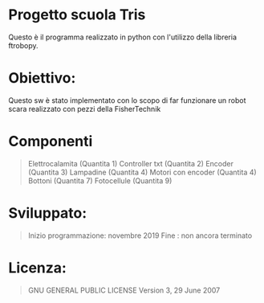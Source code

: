 # Progetto scuola Tris
Questo è il programma realizzato in python con l'utilizzo della libreria ftrobopy.
# Obiettivo: 
Questo sw è stato implementato con lo scopo di far funzionare un robot scara realizzato con pezzi della FisherTechnik
# Componenti
>Elettrocalamita (Quantita 1)
> Controller txt (Quantita 2)
>Encoder (Quantita 3)
>Lampadine (Quantita 4)
>Motori con encoder (Quantita 4)
>Bottoni (Quantita 7)
>Fotocellule (Quantita 9)
# Sviluppato:
>Inizio programmazione: novembre 2019
>Fine : non ancora terminato
# Licenza:
>  GNU GENERAL PUBLIC LICENSE  Version 3, 29 June 2007

